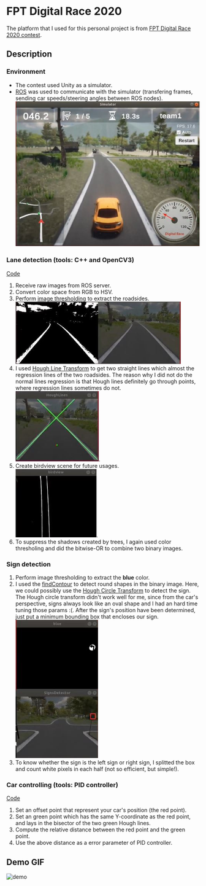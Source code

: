 # FPT Digital Race 2020

The platform that I used for this personal project is from [FPT Digital Race 2020 contest](https://github.com/fpt-corp/DiRa). 

## Description
### Environment 
* The contest used Unity as a simulator.  
* [ROS](https://www.ros.org/) was used to communicate with the simulator (transfering frames, sending car speeds/steering angles between ROS nodes).  
![sim](https://github.com/khanhvu207/FPT-DigitalRace2020/blob/master/img/sim.JPG)

### Lane detection (tools: C++ and OpenCV3)
[Code](https://github.com/khanhvu207/FPT-DigitalRace2020/blob/master/FPT-DigitalRace2020/src/lane_detect/src/detectlane.cpp)  
1. Receive raw images from ROS server.
2. Convert color space from RGB to HSV.
3. Perform [image thresholding](https://docs.opencv.org/master/d7/d4d/tutorial_py_thresholding.html) to extract the roadsides.  
![img_thresholding](https://github.com/khanhvu207/FPT-DigitalRace2020/blob/master/img/img_thresholding.JPG)  
4. I used [Hough Line Transform](https://opencv-python-tutroals.readthedocs.io/en/latest/py_tutorials/py_imgproc/py_houghlines/py_houghlines.html) to get two straight lines which almost the regression lines of the two roadsides. The reason why I did not do the normal lines regression is that Hough lines definitely go through points, where regression lines sometimes do not.  
![hough](https://github.com/khanhvu207/FPT-DigitalRace2020/blob/master/img/hough.JPG).
5. Create birdview scene for future usages.  
![birdview](https://github.com/khanhvu207/FPT-DigitalRace2020/blob/master/img/birdview.JPG).
6. To suppress the shadows created by trees, I again used color thresholing and did the bitwise-OR to combine two binary images.   

### Sign detection 
1. Perform image thresholding to extract the **blue** color.
2. I used the [findContour](https://docs.opencv.org/2.4/doc/tutorials/imgproc/shapedescriptors/find_contours/find_contours.html) to detect round shapes in the binary image. Here, we could possibly use the [Hough Circle Transform](https://docs.opencv.org/2.4/doc/tutorials/imgproc/imgtrans/hough_circle/hough_circle.html) to detect the sign. The Hough circle transform didn't work well for me, since from the car's perspective, signs always look like an oval shape and I had an hard time tuning those params :(. After the sign's position have been determined, just put a minimum bounding box that encloses our sign.  
![sign](https://github.com/khanhvu207/FPT-DigitalRace2020/blob/master/img/sign.JPG)
3. To know whether the sign is the left sign or right sign, I splitted the box and count white pixels in each half (not so efficient, but simple!).

### Car controlling (tools: PID controller)
[Code](https://github.com/khanhvu207/FPT-DigitalRace2020/blob/master/FPT-DigitalRace2020/src/lane_detect/src/carcontrol.cpp) 
1. Set an offset point that represent your car's position (the red point).
2. Set an green point which has the same Y-coordinate as the red point, and lays in the bisector of the two green Hough lines.
3. Compute the relative distance between the red point and the green point.
4. Use the above distance as a error parameter of PID controller.

## Demo GIF
![demo](https://github.com/khanhvu207/FPT-DigitalRace2020/blob/master/img/demo.gif)
